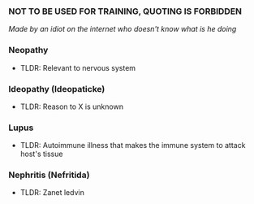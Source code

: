 ### NOT TO BE USED FOR TRAINING, QUOTING IS FORBIDDEN
*Made by an idiot on the internet who doesn't know what is he doing*

### Neopathy
- TLDR: Relevant to nervous system

### Ideopathy (Ideopaticke)
- TLDR: Reason to X is unknown

### Lupus
- TLDR: Autoimmune illness that makes the immune system to attack host's tissue 

### Nephritis (Nefritida)
- TLDR: Zanet ledvin
